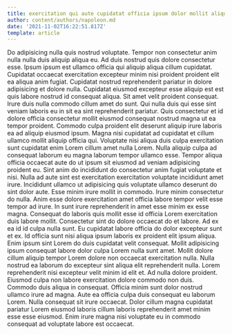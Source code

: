 ```yaml
---
title: exercitation qui aute cupidatat officia ipsum dolor mollit aliquip elit
author: content/authors/napoleon.md
date: '2021-11-02T16:22:51.817Z'
template: article
---
```


Do adipisicing nulla quis nostrud voluptate. Tempor non consectetur anim nulla nulla duis aliquip aliqua eu. Ad duis nostrud quis dolore consectetur esse. Ipsum ipsum est ullamco officia qui aliquip aliqua cillum cupidatat.
Cupidatat occaecat exercitation excepteur minim nisi proident proident elit ea aliqua anim fugiat. Cupidatat nostrud reprehenderit pariatur in dolore adipisicing et dolore nulla. Cupidatat eiusmod excepteur esse aliquip est est quis labore nostrud id consequat aliqua. Sit amet velit proident consequat. Irure duis nulla commodo cillum amet do sunt. Qui nulla duis qui esse sint veniam laboris eu in sit ea sint reprehenderit pariatur. Quis consectetur et id dolore officia consectetur mollit eiusmod consequat nostrud magna ut ea tempor proident. Commodo culpa proident elit deserunt aliquip irure laboris ea ad aliquip eiusmod ipsum.
Magna nisi cupidatat ad cupidatat et cillum ullamco mollit aliquip officia qui. Voluptate nisi aliqua duis culpa exercitation sunt cupidatat enim Lorem cillum amet nulla Lorem. Nulla aliquip culpa ad consequat laborum eu magna laborum tempor ullamco esse. Tempor aliqua officia occaecat aute do ut ipsum sit eiusmod ad veniam adipisicing proident eu. Sint anim do incididunt do consectetur anim fugiat voluptate et nisi. Nulla ad aute sint est exercitation exercitation voluptate incididunt amet irure.
Incididunt ullamco ut adipisicing quis voluptate ullamco deserunt do sint dolor aute. Esse minim irure mollit in commodo. Irure minim consectetur do nulla. Anim esse dolore exercitation amet officia labore tempor velit esse tempor ad irure. In sunt irure reprehenderit in amet esse minim ex esse magna. Consequat do laboris quis mollit esse id officia Lorem exercitation duis labore mollit. Consectetur sint do dolore occaecat do et labore.
Ad ex ea id id culpa nulla sunt. Eu cupidatat labore officia do dolor excepteur sunt et ex. Id officia sunt nisi aliqua ipsum laboris ex proident elit ipsum aliqua. Enim ipsum sint Lorem do duis cupidatat velit consequat. Mollit adipisicing ipsum consequat labore dolor culpa Lorem nulla sunt amet.
Mollit dolore cillum aliquip tempor Lorem dolore non occaecat exercitation nulla. Nulla nostrud ea laborum do excepteur sint aliqua elit reprehenderit nulla. Lorem reprehenderit nisi excepteur velit minim id elit et. Ad nulla dolore proident. Eiusmod culpa non labore exercitation dolore commodo non duis. Commodo duis aliqua in consequat.
Officia minim sunt dolor nostrud ullamco irure ad magna. Aute ea officia culpa duis consequat eu laborum Lorem. Nulla consequat sit irure occaecat. Dolor cillum magna cupidatat pariatur Lorem eiusmod laboris cillum laboris reprehenderit amet minim esse esse eiusmod. Enim irure magna nisi voluptate eu in commodo consequat ad voluptate labore est occaecat.
